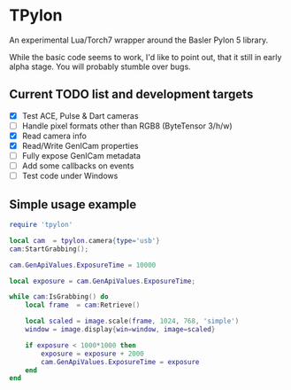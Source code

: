 # TPylon
An experimental Lua/Torch7 wrapper around the Basler Pylon 5 library. 

While the basic code seems to work, I'd like to point out, that it still in early alpha stage. You will probably stumble over bugs.

## Current TODO list and development targets
 - [x] Test ACE, Pulse & Dart cameras
 - [ ] Handle pixel formats other than RGB8 (ByteTensor 3/h/w)
 - [x] Read camera info
 - [x] Read/Write GenICam properties
 - [ ] Fully expose GenICam metadata
 - [ ] Add some callbacks on events
 - [ ] Test code under Windows
 
## Simple usage example
```lua
require 'tpylon'

local cam  = tpylon.camera{type='usb'}
cam:StartGrabbing();

cam.GenApiValues.ExposureTime = 10000

local exposure = cam.GenApiValues.ExposureTime;

while cam:IsGrabbing() do
	local frame  = cam:Retrieve()

	local scaled = image.scale(frame, 1024, 768, 'simple')
	window = image.display{win=window, image=scaled}

	if exposure < 1000*1000 then
		exposure = exposure + 2000
		cam.GenApiValues.ExposureTime = exposure
	end
end		
```
